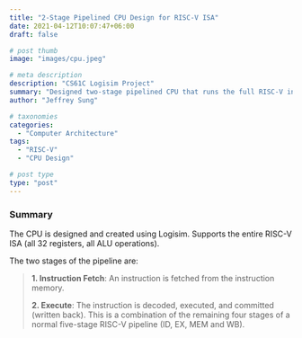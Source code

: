 ```yaml
---
title: "2-Stage Pipelined CPU Design for RISC-V ISA"
date: 2021-04-12T10:07:47+06:00
draft: false

# post thumb
image: "images/cpu.jpeg"

# meta description
description: "CS61C Logisim Project"
summary: "Designed two-stage pipelined CPU that runs the full RISC-V instruction set."
author: "Jeffrey Sung"

# taxonomies
categories: 
  - "Computer Architecture"
tags:
  - "RISC-V"
  - "CPU Design"

# post type
type: "post"
---
```


### Summary
The CPU is designed and created using Logisim. Supports the entire RISC-V ISA (all 32 registers, all ALU operations). 

The two stages of the pipeline are:
>**1. Instruction Fetch**:  An instruction is fetched from the instruction memory.
>
>**2. Execute**:  The instruction is decoded, executed, and committed (written back). This is a combination of the remaining four stages of a normal five-stage RISC-V pipeline (ID, EX, MEM and WB).